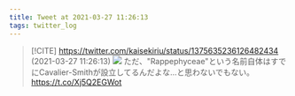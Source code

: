 ```yaml
---
title: Tweet at 2021-03-27 11:26:13
tags: twitter_log
---
```


> [!CITE] https://twitter.com/kaisekiriu/status/1375635236126482434 (2021-03-27 11:26:13)
> ![](https://twitter.com/kaisekiriu/status/1375635236126482434)
> ただ、"Rappephyceae"という名前自体はすでにCavalier-Smithが設立してるんだよな…と思わないでもない。
> https://t.co/Xj5Q2EGWot
